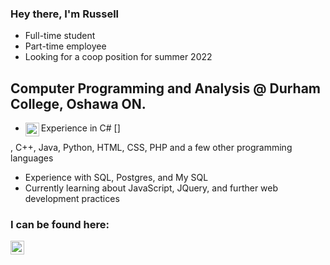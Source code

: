 ### Hey there, I'm Russell 
- Full-time student
- Part-time employee
- Looking for a coop position for summer 2022

## Computer Programming and Analysis @ Durham College, Oshawa ON.
- Experience in C# 
[<img align="left" alt="C Sharp Logo" width="22px" src="https://seeklogo.com/images/C/c-sharp-c-logo-02F17714BA-seeklogo.com.png"/>]

, C++, Java, Python, HTML, CSS, PHP and a few other programming languages
- Experience with SQL, Postgres, and My SQL
- Currently learning about JavaScript, JQuery, and further web development practices

### I can be found here:

[<img align="left" alt="Russell Waring | LinkedIn" width="22px" src="https://cdn.jsdelivr.net/npm/simple-icons@v3/icons/linkedin.svg"/>][linkedin]

<br />
<br />

[linkedin]: https://www.linkedin.com/in/russell-waring-476372a4/